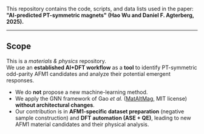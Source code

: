This repository contains the code, scripts, and data lists used in the paper:  
**"AI-predicted PT-symmetric magnets" (Hao Wu and Daniel F. Agterberg, 2025).**

---

## Scope

This is a *materials & physics* repository.  
We use an **established AI+DFT workflow** as a **tool** to identify PT-symmetric odd-parity AFM1 candidates and analyze their potential emergent responses.  
- We do **not** propose a new machine-learning method.  
- We apply the GNN framework of Gao *et al.* ([MatAltMag](https://github.com/zfgao66/MatAltMag), MIT license) **without architectural changes**.  
- Our contribution is in **AFM1-specific dataset preparation** (negative sample construction) and **DFT automation (ASE + QE)**, leading to new AFM1 material candidates and their physical analysis.  


